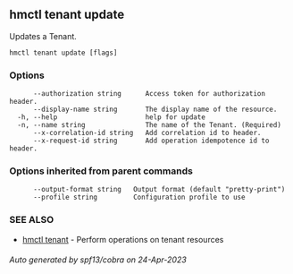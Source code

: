 ## hmctl tenant update

Updates a Tenant.

```
hmctl tenant update [flags]
```

### Options

```
      --authorization string      Access token for authorization header.
      --display-name string       The display name of the resource.
  -h, --help                      help for update
  -n, --name string               The name of the Tenant. (Required)
      --x-correlation-id string   Add correlation id to header.
      --x-request-id string       Add operation idempotence id to header.
```

### Options inherited from parent commands

```
      --output-format string   Output format (default "pretty-print")
      --profile string         Configuration profile to use
```

### SEE ALSO

* [hmctl tenant](hmctl_tenant.md)	 - Perform operations on tenant resources

###### Auto generated by spf13/cobra on 24-Apr-2023
